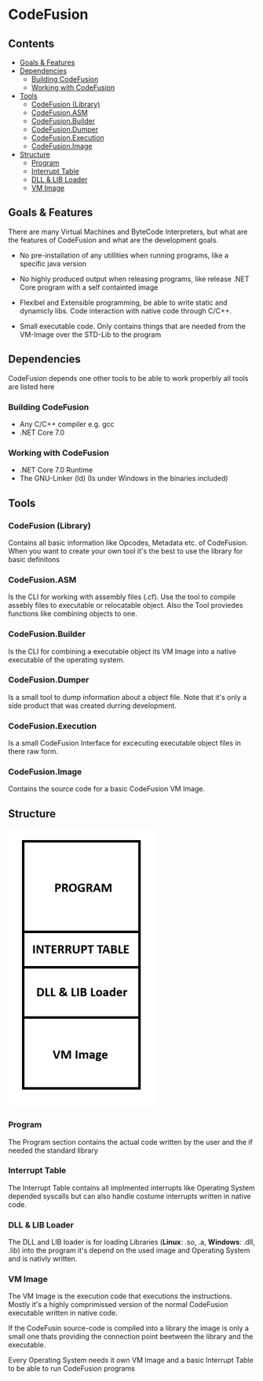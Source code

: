 # CodeFusion

## Contents
* [Goals & Features](#goals--features)
* [Dependencies](#dependencies)
    * [Building CodeFusion](#building-codefusion)
    * [Working with CodeFusion](#working-with-codefusion)
* [Tools](#tools)
    * [CodeFusion (Library)](#codefusion-library)
    * [CodeFusion.ASM](#codefusionasm)
    * [CodeFusion.Builder](#codefusionbuilder)
    * [CodeFusion.Dumper](#codefusiondumper)
    * [CodeFusion.Execution](#codefusionexecution)
    * [CodeFusion.Image](#codefusionimage)
* [Structure](#structure)
    * [Program](#program)
    * [Interrupt Table](#interrupt-table)
    * [DLL & LIB Loader](#dll--lib-loader)
    * [VM Image](#vm-image)

## Goals & Features

There are many Virtual Machines and ByteCode Interpreters, but what are the features of CodeFusion and what are the development goals.

* No pre-installation of any utillities when    running programs, like a specific java version

* No highly produced output when releasing programs, like release .NET Core program with a self containted image

* Flexibel and Extensible programming, be able to write static and dynamicly libs. Code interaction with native code through C/C++.

* Small executable code. Only contains things that are needed from the VM-Image over the STD-Lib to the program

## Dependencies

CodeFusion depends one other tools to be able to work properbly all tools are listed here

### Building CodeFusion

* Any C/C++ compiler e.g. gcc
* .NET Core 7.0

### Working with CodeFusion

* .NET Core 7.0 Runtime
* The GNU-Linker (ld) (Is under Windows in the binaries included)

## Tools 

### CodeFusion (Library)
Contains all basic information like Opcodes, Metadata etc. of CodeFusion. When you want to create your own tool it's the best to use the library for basic definitons

### CodeFusion.ASM
Is the CLI for working with assembly files (.cf). Use the tool to compile assebly files to executable or relocatable object. Also the Tool proviedes functions like combining objects to one.

### CodeFusion.Builder
Is the CLI for combining a executable object its VM Image into a native executable of the operating system.

### CodeFusion.Dumper
Is a small tool to dump information about a object file. Note that it's only a side product that was created durring development.

### CodeFusion.Execution
Is a small CodeFusion Interface for excecuting executable object files in there raw form.

### CodeFusion.Image
Contains the source code for a basic CodeFusion VM Image.

## Structure

<img src="assets/structure.png">

### Program
The Program section contains the actual code written by the user and the if needed the standard library

### Interrupt Table
The Interrupt Table contains all implmented interrupts like Operating System depended syscalls but can also handle costume interrupts written in native code.

### DLL & LIB Loader
The DLL and LIB loader is for loading Libraries (**Linux**: .so, .a, **Windows**: .dll, .lib) into the program it's depend on the used image and Operating System and is nativly written.

### VM Image
The VM Image is the execution code that executions the instructions. Mostly it's a highly comprimissed version of the normal CodeFusion executable written in native code.

If the CodeFusin source-code is compiled into a library the image is only a small one thats providing the connection point beetween the library and the executable. 

Every Operating System needs it own VM Image and a basic Interrupt Table to be able to run CodeFusion programs